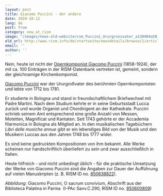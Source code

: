 ```yaml
---
layout: post
title: Giacomo Puccini - der andere
date: 2020-10-12
lang: de
post: true
category: new_at_rism
image: "/images/news-old-website/csm_Puccini_Ururgrossvater_a130904a58.png"
old_url: http://www.rism.info/de/startseite/newsdetails/browse/1/article/64/the-other-giacomo-puccini.html
email: ''
author: ''
---
```


Nein, heute ist nicht der [Opernkomponist Giacomo Puccini](https://opac.rism.info/search?View=rism&q=pe30921) (1858-1924), der mit ca. 100 Einträgen in der RISM-Datenbank vertreten ist, gemeint, sondern der gleichnamige Kirchenkomponist.

[Giacomo Puccini](https://opac.rism.info/search?View=rism&q=pe30007675) war der Ururgroßvater des berühmten Opernkomponisten und lebte von 1712 bis 1781.&nbsp;&nbsp;

Er studierte in Bologna und stand in freundschaftlichem Briefwechsel mit Padre Martini. Nach dem Studium kehrte er in seine Geburtsstadt Lucca zurück und wurde Organist und Chordirigent an der Kathedrale. Puccini schrieb seinem Amt entsprechend eine große Anzahl von Messen, Motetten, Magnificat und Kantaten. Seit 1743 gehörte er der Accademia filarmonica in Bologna als Mitglied an. In den musikalischen Tagebüchern _Libri delle musiche annue_ gibt er ein lebendiges Bild von der Musik und den Musikern Luccas aus den Jahren 1748 bis 1777 wider.&nbsp;

Es sind keine gedruckten Kompositionen von ihm bekannt. Alle Werke scheinen nur handschriftlich überliefert zu sein und zwar ausschließlich in Italien.&nbsp;

Heute hilfreich - und nicht unbedingt üblich - für die praktische Umsetzung der Werke von Giacomo Puccini sind die Angaben zur Dauer der Aufführung auf vielen Manuskripten (z. B. RISM ID no. [850638822](https://opac.rism.info/search?id=850638822&View=rism)).

_Abbildung_: Giacomo Puccini, O sacrum convivium, Abschrift aus der Biblioteca Palatina in Parma&nbsp; (I-PAc Sanv.C.290, RISM ID no. [850600809](https://opac.rism.info/search?id=850600809&View=rism))&nbsp;

&nbsp;

